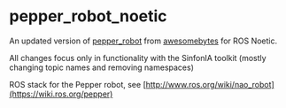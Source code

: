 # pepper_robot_noetic

An updated version of [pepper_robot](https://github.com/awesomebytes/pepper_robot/tree/correct_chain_model_and_gazebo_enabled) from [awesomebytes](https://github.com/awesomebytes) for ROS Noetic. 

All changes focus only in functionality with the SinfonIA toolkit (mostly changing topic names and removing namespaces)

ROS stack for the Pepper robot, see [http://www.ros.org/wiki/nao_robot](https://wiki.ros.org/pepper)
